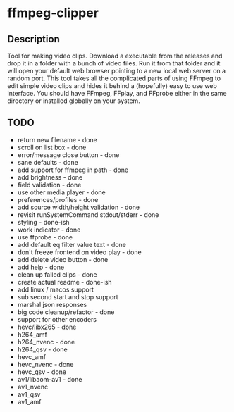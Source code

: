 # ffmpeg-clipper

## Description
Tool for making video clips. Download a executable from the releases and drop it in a folder with a bunch of video files. Run it from that folder and it will open your default web browser pointing to a new local web server on a random port. This tool takes all the complicated parts of using FFmpeg to edit simple video clips and hides it behind a (hopefully) easy to use web interface. You should have FFmpeg, FFplay, and FFprobe either in the same directory or installed globally on your system.

## TODO
- return new filename - done
- scroll on list box - done
- error/message close button - done
- sane defaults - done
- add support for ffmpeg in path - done
- add brightness - done
- field validation - done
- use other media player - done
- preferences/profiles - done
- add source width/height validation - done
- revisit runSystemCommand stdout/stderr - done
- styling - done-ish
- work indicator - done
- use ffprobe - done
- add default eq filter value text - done
- don't freeze frontend on video play - done
- add delete video button - done
- add help - done
- clean up failed clips - done
- create actual readme - done-ish
- add linux / macos support
- sub second start and stop support
- marshal json responses
- big code cleanup/refactor - done
- support for other encoders
 - hevc/libx265 - done
 - h264_amf
 - h264_nvenc - done
 - h264_qsv - done
 - hevc_amf
 - hevc_nvenc - done
 - hevc_qsv - done
 - av1/libaom-av1 - done
 - av1_nvenc
 - av1_qsv
 - av1_amf